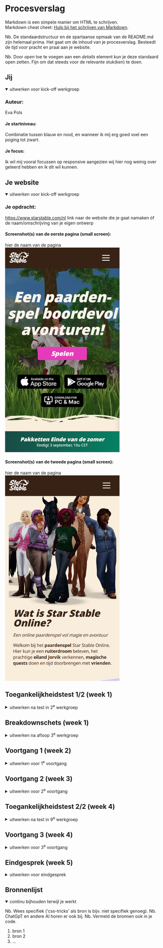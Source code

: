 # Procesverslag
Markdown is een simpele manier om HTML te schrijven.  
Markdown cheat cheet: [Hulp bij het schrijven van Markdown](https://github.com/adam-p/markdown-here/wiki/Markdown-Cheatsheet).

Nb. De standaardstructuur en de spartaanse opmaak van de README.md zijn helemaal prima. Het gaat om de inhoud van je procesverslag. Besteedt de tijd voor pracht en praal aan je website.

Nb. Door *open* toe te voegen aan een *details* element kun je deze standaard open zetten. Fijn om dat steeds voor de relevante stuk(ken) te doen.





## Jij

<details open>
  <summary>uitwerken voor kick-off werkgroep</summary>

  ### Auteur:
  Eva Pols

  #### Je startniveau:
  Combinatie tussen blauw en rood, en wanneer ik mij erg goed voel een poging tot zwart.

  #### Je focus:
  Ik wil mij vooral focussen op responsive aangezien wij hier nog weinig over geleerd hebben en ik dit wil kunnen.
 
</details>





## Je website

<details open>
  <summary>uitwerken voor kick-off werkgroep</summary>

  ### Je opdracht:
  https://www.starstable.com/nl
  link naar de website die je gaat namaken óf de naam/omschrijving van je eigen ontwerp

  #### Screenshot(s) van de eerste pagina (small screen): 
  hier de naam van de pagina  
  <img src="/readme-images/starstable_first_page.png" width="375px" alt="omschrijving van de pagina">

  #### Screenshot(s) van de tweede pagina (small screen):
  hier de naam van de pagina  
  <img src="/readme-images/starstable_second_page.png" width="375px" alt="omschrijving van de pagina">
 
</details>



## Toegankelijkheidstest 1/2 (week 1)

<details>
  <summary>uitwerken na test in 2<sup>e</sup> werkgroep</summary>

  ### Bevindingen
  Lijst met je bevindingen die in de test naar voren kwamen:
  Alle linkjes en buttons zijn goed benoemd en zorgen hiervoor voor een fijne ervaring.
  Datums worden ook netjes benoemd bij nieuwsberichten.
  Plaatjes worden beschreven, maar de alt teksten kunnen nog meer beschrijvend zijn.
  Buttons kunnen nog wat groter voor een grotere klik kans.
  Video bovenin kan niet op pauze gezet worden, ook vallen de buttons en tekst soms weg in de video.


</details>



## Breakdownschets (week 1)

<details>
  <summary>uitwerken na afloop 3<sup>e</sup> werkgroep</summary>

  ### de hele pagina: 
  <img src="/readme-images/brakedown-schets-home.png" width="375px" alt="breakdown van de hele pagina">

  ### dynamisch deel (bijv menu): 
  <img src="/readme-images/brakedown-schets-menu.png" width="375px" alt="breakdown van een dynamisch deel">

  ### wellicht nog een dynamisch deel (bijv filter): 
  <img src="readme-images/dummy-plaatje.jpg" width="375px" alt="breakdown van nog een dynamisch deel">

</details>





## Voortgang 1 (week 2)

<details>
  <summary>uitwerken voor 1<sup>e</sup> voortgang</summary>

  ### Stand van zaken
  De navigatie bar bovenin mijn pagina lukt nog niet helemaal, vooral het hamburger menu. Ook heb ik moeite met de eerste section in mijn pagina, hier moet ik buttons over een video plaatsen.
  <img src="/readme-images/screenshot_first_section.png" width="375px" alt="breakdown van de hele pagina">


  ### Agenda voor meeting
  samen met je groepje opstellen

  | student 1 Eva  | student 2  Demi    | student 3Mick| student 4 Melih  | Student 5 Bo
  | ---            | ---                | ---          |Hoe krijg ik mijn | Hoe maak je een
  | Video stukje   |Hoe zet je een kaart|               |site responsive   |foto carousel.
  bovenin de pagina|in je pagina        | en ik dit    | en dan ik dat    |Moet dit met js
  | en dat ook nog | dit als er tijd is | nog een punt | dit wil ik zeker |of kan het ook in css?
  | Hoe steel ik   |Hoe maak ik die 
  dat uit de pagina.|interactief.   


  ### Verslag van meeting
  hier na afloop snel de uitkomsten van de meeting vastleggen

  - punt 1: Wanneer je wilt aangeven dat een deel in je tekst Engels is kan je gebruik maken van de tag lang="en" op het stukje Engelse tekst.
  - punt 2: Wij moeten uiteindelijk 3 style sheets opleveren. Eentje voor de algemene stijling, en de andere 2 voor de pagina's
  - Punt 3: Door de tag aria-hidden te gebruiken zorg je ervoor dat de screenreader dat stukje tekst niet voorleest, dit kan handig zijn voor
  bijvoorbeeld buttons die een slechtziende niet hoeft te gebruiken. Deze wordt dan niet voor diegene voorgelezen.
  - Punt 4: ol is een ordered list, ul is unordered list.
  - Punt 5: Goed op de privacy letten. Google bijvoorbeeld slaat informatie op van de gebruikers, hier mogen wij wettelijk dus geen gebruik van
  maken. Daarom is het ook belangrijk om fonts te downloaden en deze niet van google over te nemen.
  - Punt 6: Via een SVG kan je een vector plaatje in je website gebruiken. Deze zijn handig omdat je de volle vrijheid hebt om deze aan te passen.
  Deze kan je makkelijk van kleur laten veranderen.
  - Punt 7: Volgends de toegankelijkheids wet moeten video's op websites op pauze gezet kunnen worden. Hier moet rekening mee gehouden worden.

</details>





## Voortgang 2 (week 3)

<details>
  <summary>uitwerken voor 2<sup>e</sup> voortgang</summary>

  ### Stand van zaken
  Ik heb mijn tweede section gemaakt en ook responsive gemaakt, het koste wat tijd maar het lukte me wel uiteindelijk. Langzaam ben ik verder aan het bouwen aan de volgende sections. De eerste section waar ik de buttons over de vidoe moet plaatsen heb ik voor nu nog even gelaten en wil ik later hulp voor vragen wanneer ik er echt niet uit kom.


  ### Agenda voor meeting
  samen met je groepje opstellen

  | student 1 Eva  | student 2 Demi     | student 3Mick| student 4 Melih  | Student 5 Bo
  | Hoe ik mijn     Demi wilt weten     |              | Melih geen vraag |Bo wilt weten
   eerste section   of haar HTML klopt  |              | deze week.       |of haar HTML
   het beste kan                                                          |in orde is.     
   uitwerken.      |                                           
  |Of mijn HTML er |                                    
  | goed uitzieten.|                                   
  | ...            | ...                                 


  ### Verslag van meeting
  hier na afloop snel de uitkomsten van de meeting vastleggen

  - punt 1
  - punt 2
  - nog een punt
- ...

</details>





## Toegankelijkheidstest 2/2 (week 4)

<details>
  <summary>uitwerken na test in 9<sup>e</sup> werkgroep</summary>

  ### Bevindingen
  Lijst met je bevindingen die in de test naar voren kwamen (geef ook aan wat er verbeterd is):

</details>





## Voortgang 3 (week 4)

<details>
  <summary>uitwerken voor 3<sup>e</sup> voortgang</summary>

  ### Stand van zaken
  hier dit ging goed & dit was lastig (neem ook screenshots op van delen van je website en code)


  ### Agenda voor meeting
  samen met je groepje opstellen

  | student 1      | student 2          | student 3    | student 4        |
  | ---            | ---                | ---          | ---              |
  | dit bespreken  | en dit             | en ik dit    | en dan ik dat    |
  | en dat ook nog | dit als er tijd is | nog een punt | dit wil ik zeker |
  | ...            | ...                | ...          | ...              |


  ### Verslag van meeting
  hier na afloop snel de uitkomsten van de meeting vastleggen

  - punt 1
  - punt 2
  - nog een punt
  - ...

</details>





## Eindgesprek (week 5)

<details>
  <summary>uitwerken voor eindgesprek</summary>

  ### Je uitkomst - karakteristiek screenshots:
  <img src="readme-images/dummy-plaatje.jpg" width="375px" alt="uitomst opdracht 1">


  ### Dit ging goed/Heb ik geleerd: 
  Korte omschrijving met plaatjes

  <img src="readme-images/dummy-plaatje.jpg" width="375px" alt="top">


  ### Dit was lastig/Is niet gelukt:
  Korte omschrijving met plaatjes

  <img src="readme-images/dummy-plaatje.jpg" width="375px" alt="bummer">
</details>





## Bronnenlijst

<details open>
  <summary>continu bijhouden terwijl je werkt</summary>

  Nb. Wees specifiek ('css-tricks' als bron is bijv. niet specifiek genoeg). 
  Nb. ChatGpT en andere AI horen er ook bij.
  Nb. Vermeld de bronnen ook in je code.

  1. bron 1
  2. bron 2
  3. ...

</details>